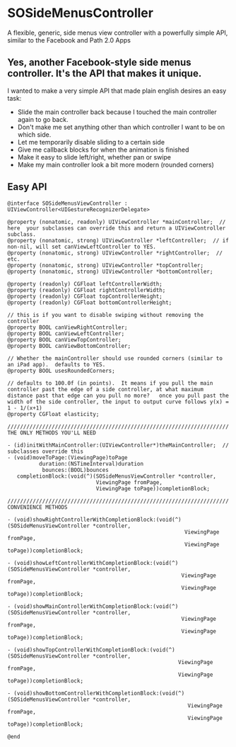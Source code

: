 # SOSideMenusController


A flexible, generic, side menus view controller with a powerfully simple API, similar to the Facebook and Path 2.0 Apps

## Yes, another Facebook-style side menus controller.  It's the API that makes it unique.

I wanted to make a very simple API that made plain english desires an easy task:  
  
 *   Slide the main controller back because I touched the main controller again to go back.
 *   Don't make me set anything other than which controller I want to be on which side.
 *   Let me temporarily disable sliding to a certain side
 *   Give me callback blocks for when the animation is finished
 *   Make it easy to slide left/right, whether pan or swipe
 *   Make my main controller look a bit more modern (rounded corners)

## Easy API

```objc
@interface SOSideMenusViewController : UIViewController<UIGestureRecognizerDelegate>

@property (nonatomic, readonly) UIViewController *mainController;  // here  your subclasses can override this and return a UIViewController subclass.
@property (nonatomic, strong) UIViewController *leftController;  // if non-nil, will set canViewLeftController to YES.
@property (nonatomic, strong) UIViewController *rightController;  // etc.
@property (nonatomic, strong) UIViewController *topController;
@property (nonatomic, strong) UIViewController *bottomController;

@property (readonly) CGFloat leftControllerWidth;
@property (readonly) CGFloat rightControllerWidth;
@property (readonly) CGFloat topControllerHeight;
@property (readonly) CGFloat bottomControllerHeight;

// this is if you want to disable swiping without removing the controller
@property BOOL canViewRightController;  
@property BOOL canViewLeftController;
@property BOOL canViewTopController;
@property BOOL canViewBottomController;

// Whether the mainController should use rounded corners (similar to an iPad app).  defaults to YES. 
@property BOOL usesRoundedCorners;  

// defaults to 100.0f (in points).  It means if you pull the main controller past the edge of a side controller, at what maximum distance past that edge can you pull no more?   once you pull past the width of the side controller, the input to output curve follows y(x) = 1 - 1/(x+1)
@property CGFloat elasticity;  

//////////////////////////////////////////////////////////////////////  THE ONLY METHODS YOU'LL NEED

- (id)initWithMainController:(UIViewController*)theMainController;  // subclasses override this
- (void)moveToPage:(ViewingPage)toPage 
          duration:(NSTimeInterval)duration
           bounces:(BOOL)bounces
   completionBlock:(void(^)(SOSideMenusViewController *controller, 
                            ViewingPage fromPage, 
                            ViewingPage toPage))completionBlock;

//////////////////////////////////////////////////////////////////////  CONVENIENCE METHODS

- (void)showRightControllerWithCompletionBlock:(void(^)(SOSideMenusViewController *controller, 
                                                        ViewingPage fromPage, 
                                                        ViewingPage toPage))completionBlock;

- (void)showLeftControllerWithCompletionBlock:(void(^)(SOSideMenusViewController *controller, 
                                                       ViewingPage fromPage, 
                                                       ViewingPage toPage))completionBlock;

- (void)showMainControllerWithCompletionBlock:(void(^)(SOSideMenusViewController *controller, 
                                                       ViewingPage fromPage, 
                                                       ViewingPage toPage))completionBlock;

- (void)showTopControllerWithCompletionBlock:(void(^)(SOSideMenusViewController *controller, 
                                                      ViewingPage fromPage, 
                                                      ViewingPage toPage))completionBlock;

- (void)showBottomControllerWithCompletionBlock:(void(^)(SOSideMenusViewController *controller, 
                                                         ViewingPage fromPage, 
                                                         ViewingPage toPage))completionBlock;

@end
```

